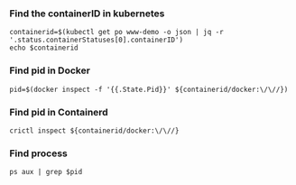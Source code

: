 ### Find the containerID in kubernetes
```
containerid=$(kubectl get po www-demo -o json | jq -r '.status.containerStatuses[0].containerID')
echo $containerid
```
### Find pid in Docker
```
pid=$(docker inspect -f '{{.State.Pid}}' ${containerid/docker:\/\//})
```
### Find pid in Containerd
```
crictl inspect ${containerid/docker:\/\//}
```
### Find process 
```
ps aux | grep $pid
```
